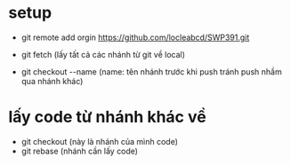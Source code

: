 # setup
- git remote add orgin https://github.com/locleabcd/SWP391.git
-  git fetch (lấy tất cả các nhánh từ git về local)

- git checkout --name (name: tên nhánh trước khi push tránh push nhầm qua nhánh khác)
# lấy code từ nhánh khác về
- git checkout <branch-name> (này là nhánh của mình code)
- git rebase <branch-name> (nhánh cần lấy code)
